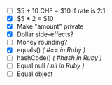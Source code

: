 * [ ] $5 + 10 CHF = $10 if rate is 2:1
* [x] $5 * 2 = $10
* [x] Make "amount" private
* [x] Dollar side-effects?
* [ ] Money rounding?
* [x] equals()   *( #== in Ruby )*
* [ ] hashCode() *( #hash in Ruby )*
* [ ] Equal null *( nil in Ruby )*
* [ ] Equal object
